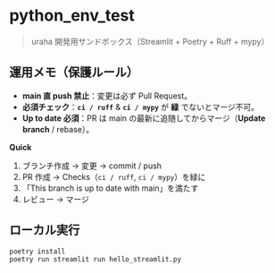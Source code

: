 # python_env_test

> uraha 開発用サンドボックス（Streamlit + Poetry + Ruff + mypy）

## 運用メモ（保護ルール）
- **main 直 push 禁止**：変更は必ず Pull Request。
- **必須チェック**：**`ci / ruff`** & **`ci / mypy`** が **緑** でないとマージ不可。
- **Up to date 必須**：PR は main の最新に追随してからマージ（**Update branch** / rebase）。

**Quick**
1. ブランチ作成 → 変更 → commit / push  
2. PR 作成 → Checks（`ci / ruff`, `ci / mypy`）を緑に  
3. 「This branch is up to date with main」を満たす  
4. レビュー → マージ

## ローカル実行
```bash
poetry install
poetry run streamlit run hello_streamlit.py
